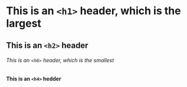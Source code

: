 # This is an `<h1>` header, which is the largest

## This is an `<h2>` header

###### This is an `<h6>` header, which is the smallest

#### This is an `<h4>` hedder
